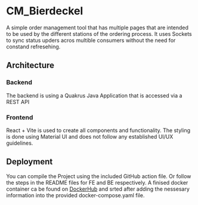 # CM_Bierdeckel
A simple order management tool that has multiple pages that are intended to be used by the different stations of the ordering process. It uses Sockets to sync status upders acros multible consumers without the need for constand refresehing. 

## Architecture
### Backend
The backend is using a Quakrus Java Application that is accessed via a REST API

### Frontend
React + Vite is used to create all components and functionality. The styling is done using Material UI and does not follow any established UI/UX guidelines.

## Deployment
You can compile the Project using the included GitHub action file. Or follow the steps in the README files for FE and BE respectively.
A finised docker container ca be found on [DockerHub](https://hub.docker.com/r/voxel7/cm-bierdeckel) and srted after adding the nessesary information into the provided docker-compose.yaml file.
